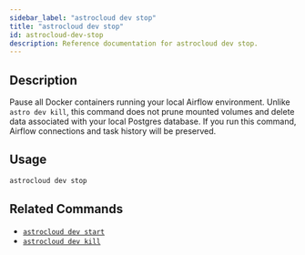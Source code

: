 ```yaml
---
sidebar_label: "astrocloud dev stop"
title: "astrocloud dev stop"
id: astrocloud-dev-stop
description: Reference documentation for astrocloud dev stop.
---
```


## Description

Pause all Docker containers running your local Airflow environment. Unlike `astro dev kill`, this command does not prune mounted volumes and delete data associated with your local Postgres database. If you run this command, Airflow connections and task history will be preserved.

## Usage

```sh
astrocloud dev stop
```

## Related Commands

- [`astrocloud dev start`](cli-reference/astrocloud-dev-start.md)
- [`astrocloud dev kill`](cli-reference/astrocloud-dev-kill.md)

